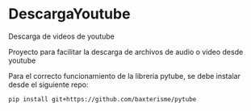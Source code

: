 # DescargaYoutube
Descarga de videos de youtube

Proyecto para facilitar la descarga de archivos de audio o video desde youtube

Para el correcto funcionamiento de la libreria pytube, se debe instalar desde el siguiente repo:

    pip install git+https://github.com/baxterisme/pytube


